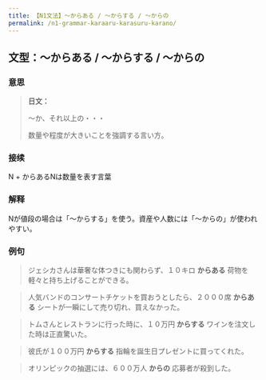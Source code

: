 ```yaml
---
title: 【N1文法】〜からある / 〜からする / 〜からの
permalink: /n1-grammar-karaaru-karasuru-karano/
---
```


## 文型：〜からある / 〜からする / 〜からの

### 意思

> **日文：**
> 
> 〜か、それ以上の・・・
> 
> 数量や程度が大きいことを強調する言い方。


### 接续

N + からあるNは数量を表す言葉

### 解释

Nが値段の場合は「〜からする」を使う。資産や人数には「〜からの」が使われやすい。

### 例句

> ジェシカさんは華奢な体つきにも関わらず、１０キロ **からある** 荷物を軽々と持ち上げることができる。

> 人気バンドのコンサートチケットを買おうとしたら、２０００席 **からある** シートが一瞬にして売り切れ、買えなかった。

> トムさんとレストランに行った時に、１０万円 **からする** ワインを注文した時は正直驚いた。

> 彼氏が１００万円 **からする** 指輪を誕生日プレゼントに買ってくれた。

> オリンピックの抽選には、６００万人 **からの** 応募者が殺到した。

